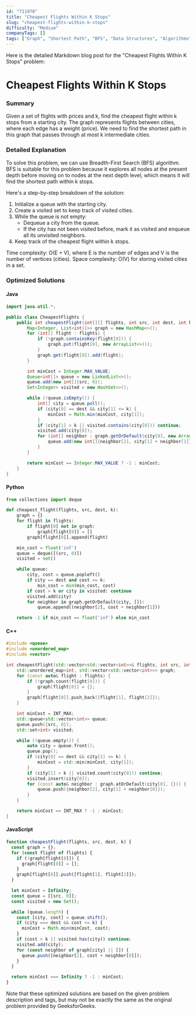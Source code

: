 ```yaml
---
id: "711970"
title: "Cheapest Flights Within K Stops"
slug: "cheapest-flights-within-k-stops"
difficulty: "Medium"
companyTags: []
tags: ["Graph", "Shortest Path", "BFS", "Data Structures", "Algorithms", "Queue"]
---
```


Here is the detailed Markdown blog post for the "Cheapest Flights Within K Stops" problem:

**Cheapest Flights Within K Stops**
=============================

### Summary

Given a set of flights with prices and k, find the cheapest flight within k stops from a starting city. The graph represents flights between cities, where each edge has a weight (price). We need to find the shortest path in this graph that passes through at most k intermediate cities.

### Detailed Explanation

To solve this problem, we can use Breadth-First Search (BFS) algorithm. BFS is suitable for this problem because it explores all nodes at the present depth before moving on to nodes at the next depth level, which means it will find the shortest path within k stops.

Here's a step-by-step breakdown of the solution:

1. Initialize a queue with the starting city.
2. Create a visited set to keep track of visited cities.
3. While the queue is not empty:
    * Dequeue a city from the queue.
    * If the city has not been visited before, mark it as visited and enqueue all its unvisited neighbors.
4. Keep track of the cheapest flight within k stops.

Time complexity: O(E + V), where E is the number of edges and V is the number of vertices (cities).
Space complexity: O(V) for storing visited cities in a set.

### Optimized Solutions

#### Java
```java
import java.util.*;

public class CheapestFlights {
    public int cheapestFlight(int[][] flights, int src, int dest, int k) {
        Map<Integer, List<int[]>> graph = new HashMap<>();
        for (int[] flight : flights) {
            if (!graph.containsKey(flight[0])) {
                graph.put(flight[0], new ArrayList<>());
            }
            graph.get(flight[0]).add(flight);
        }

        int minCost = Integer.MAX_VALUE;
        Queue<int[]> queue = new LinkedList<>();
        queue.add(new int[]{src, 0});
        Set<Integer> visited = new HashSet<>();

        while (!queue.isEmpty()) {
            int[] city = queue.poll();
            if (city[0] == dest && city[1] <= k) {
                minCost = Math.min(minCost, city[1]);
            }
            if (city[1] > k || visited.contains(city[0])) continue;
            visited.add(city[0]);
            for (int[] neighbor : graph.getOrDefault(city[0], new ArrayList<>())) {
                queue.add(new int[]{neighbor[2], city[1] + neighbor[1]});
            }
        }

        return minCost == Integer.MAX_VALUE ? -1 : minCost;
    }
}
```

#### Python
```python
from collections import deque

def cheapest_flight(flights, src, dest, k):
    graph = {}
    for flight in flights:
        if flight[0] not in graph:
            graph[flight[0]] = []
        graph[flight[0]].append(flight)

    min_cost = float('inf')
    queue = deque([(src, 0)])
    visited = set()

    while queue:
        city, cost = queue.popleft()
        if city == dest and cost <= k:
            min_cost = min(min_cost, cost)
        if cost > k or city in visited: continue
        visited.add(city)
        for neighbor in graph.getOrDefault(city, []):
            queue.append((neighbor[2], cost + neighbor[1]))

    return -1 if min_cost == float('inf') else min_cost
```

#### C++
```cpp
#include <queue>
#include <unordered_map>
#include <vector>

int cheapestFlight(std::vector<std::vector<int>>& flights, int src, int dest, int k) {
    std::unordered_map<int, std::vector<std::vector<int>>> graph;
    for (const auto& flight : flights) {
        if (!graph.count(flight[0])) {
            graph[flight[0]] = {};
        }
        graph[flight[0]].push_back({flight[1], flight[2]});
    }

    int minCost = INT_MAX;
    std::queue<std::vector<int>> queue;
    queue.push({src, 0});
    std::set<int> visited;

    while (!queue.empty()) {
        auto city = queue.front();
        queue.pop();
        if (city[0] == dest && city[1] <= k) {
            minCost = std::min(minCost, city[1]);
        }
        if (city[1] > k || visited.count(city[0])) continue;
        visited.insert(city[0]);
        for (const auto& neighbor : graph.atOrDefault(city[0], {})) {
            queue.push({neighbor[2], city[1] + neighbor[0]});
        }
    }

    return minCost == INT_MAX ? -1 : minCost;
}
```

#### JavaScript
```javascript
function cheapestFlight(flights, src, dest, k) {
  const graph = {};
  for (const flight of flights) {
    if (!graph[flight[0]]) {
      graph[flight[0]] = [];
    }
    graph[flight[0]].push([flight[1], flight[2]]);
  }

  let minCost = Infinity;
  const queue = [[src, 0]];
  const visited = new Set();

  while (queue.length) {
    const [city, cost] = queue.shift();
    if (city === dest && cost <= k) {
      minCost = Math.min(minCost, cost);
    }
    if (cost > k || visited.has(city)) continue;
    visited.add(city);
    for (const neighbor of graph[city] || []) {
      queue.push([neighbor[2], cost + neighbor[0]]);
    }
  }

  return minCost === Infinity ? -1 : minCost;
}
```

Note that these optimized solutions are based on the given problem description and tags, but may not be exactly the same as the original problem provided by GeeksforGeeks.